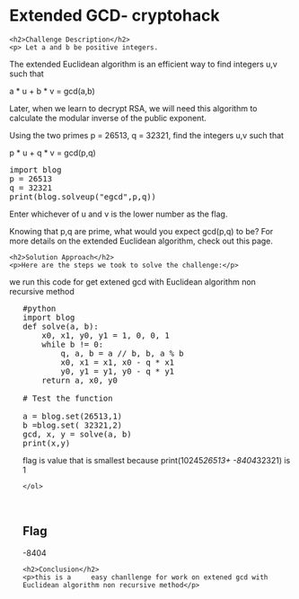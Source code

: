 
<!DOCTYPE html>
<html>

<body>
    <h1>Extended GCD- cryptohack</h1>

    <h2>Challenge Description</h2>
    <p> Let a and b be positive integers.

The extended Euclidean algorithm is an efficient way to find integers u,v such that

a * u + b * v = gcd(a,b)

 Later, when we learn to decrypt RSA, we will need this algorithm to calculate the modular inverse of the public exponent.


Using the two primes p = 26513, q = 32321, find the integers u,v such that

p * u + q * v = gcd(p,q)
<pre>
import blog
p = 26513
q = 32321
print(blog.solveup("egcd",p,q))
</pre>
Enter whichever of u and v is the lower number as the flag.

 Knowing that p,q are prime, what would you expect gcd(p,q) to be? For more details on the extended Euclidean algorithm, check out this page.
 
</p>
 
    <h2>Solution Approach</h2>
    <p>Here are the steps we took to solve the challenge:</p>
we run this code for get extened gcd with Euclidean algorithm non recursive method
    <ol>
<pre>
#python
import blog
def solve(a, b):
    x0, x1, y0, y1 = 1, 0, 0, 1
    while b != 0:
        q, a, b = a // b, b, a % b
        x0, x1 = x1, x0 - q * x1
        y0, y1 = y1, y0 - q * y1
    return a, x0, y0

# Test the function

a = blog.set(26513,1)
b =blog.set( 32321,2)
gcd, x, y = solve(a, b)
print(x,y)
</pre>
flag is value that is smallest       because print(10245*26513+ -8404*32321) is 1
    
    </ol>
<br>
    <h2>Flag</h2>
    <p class="flag">-8404
</p>

    <h2>Conclusion</h2>
    <p>this is a     easy chanllenge for work on extened gcd with Euclidean algorithm non recursive method</p>
</body>
</html>

